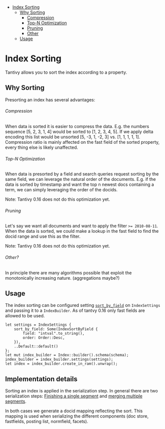 
- [Index Sorting](#index-sorting)
    + [Why Sorting](#why-sorting)
        * [Compression](#compression)
        * [Top-N Optimization](#top-n-optimization)
        * [Pruning](#pruning)
        * [Other](#other)
    + [Usage](#usage)

# Index Sorting

Tantivy allows you to sort the index according to a property.

## Why Sorting

Presorting an index has several advantages:

###### Compression

When data is sorted it is easier to compress the data. E.g. the numbers sequence [5, 2, 3, 1, 4] would be sorted to [1, 2, 3, 4, 5]. 
If we apply delta encoding this list would be unsorted [5, -3, 1, -2, 3] vs. [1, 1, 1, 1, 1].
Compression ratio is mainly affected on the fast field of the sorted property, every thing else is likely unaffected. 
###### Top-N Optimization

When data is presorted by a field and search queries request sorting by the same field, we can leverage the natural order of the documents. 
E.g. if the data is sorted by timestamp and want the top n newest docs containing a term, we can simply leveraging the order of the docids.

Note: Tantivy 0.16 does not do this optimization yet.

###### Pruning

Let's say we want all documents and want to apply the filter `>= 2010-08-11`. When the data is sorted, we could make a lookup in the fast field to find the docid range and use this as the filter.

Note: Tantivy 0.16 does not do this optimization yet.

###### Other?

In principle there are many algorithms possible that exploit the monotonically increasing nature. (aggregations maybe?)

## Usage
The index sorting can be configured setting [`sort_by_field`](https://github.com/quickwit-oss/tantivy/blob/000d76b11a139a84b16b9b95060a1c93e8b9851c/src/core/index_meta.rs#L238) on `IndexSettings` and passing it to a `IndexBuilder`. As of tantvy 0.16 only fast fields are allowed to be used.

```
let settings = IndexSettings {
    sort_by_field: Some(IndexSortByField {
        field: "intval".to_string(),
        order: Order::Desc,
    }),
    ..Default::default()
};
let mut index_builder = Index::builder().schema(schema);
index_builder = index_builder.settings(settings);
let index = index_builder.create_in_ram().unwrap();
```

## Implementation details

Sorting an index is applied in the serialization step. In general there are two serialization steps: [Finishing a single segment](https://github.com/quickwit-oss/tantivy/blob/000d76b11a139a84b16b9b95060a1c93e8b9851c/src/indexer/segment_writer.rs#L338) and [merging multiple segments](https://github.com/quickwit-oss/tantivy/blob/000d76b11a139a84b16b9b95060a1c93e8b9851c/src/indexer/merger.rs#L1073).

In both cases we generate a docid mapping reflecting the sort. This mapping is used when serializing the different components (doc store, fastfields, posting list, normfield, facets).

